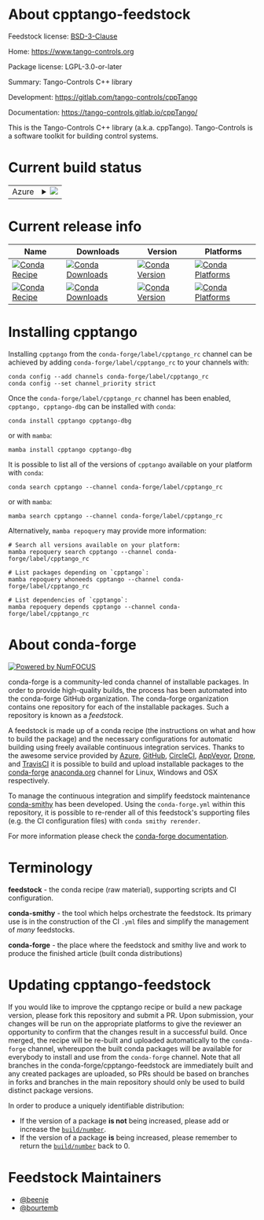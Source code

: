 About cpptango-feedstock
========================

Feedstock license: [BSD-3-Clause](https://github.com/conda-forge/cpptango-feedstock/blob/main/LICENSE.txt)

Home: https://www.tango-controls.org

Package license: LGPL-3.0-or-later

Summary: Tango-Controls C++ library

Development: https://gitlab.com/tango-controls/cppTango

Documentation: https://tango-controls.gitlab.io/cppTango/

This is the Tango-Controls C++ library (a.k.a. cppTango).
Tango-Controls is a software toolkit for building control systems.


Current build status
====================


<table>
    
  <tr>
    <td>Azure</td>
    <td>
      <details>
        <summary>
          <a href="https://dev.azure.com/conda-forge/feedstock-builds/_build/latest?definitionId=11614&branchName=main">
            <img src="https://dev.azure.com/conda-forge/feedstock-builds/_apis/build/status/cpptango-feedstock?branchName=main">
          </a>
        </summary>
        <table>
          <thead><tr><th>Variant</th><th>Status</th></tr></thead>
          <tbody><tr>
              <td>linux_64</td>
              <td>
                <a href="https://dev.azure.com/conda-forge/feedstock-builds/_build/latest?definitionId=11614&branchName=main">
                  <img src="https://dev.azure.com/conda-forge/feedstock-builds/_apis/build/status/cpptango-feedstock?branchName=main&jobName=linux&configuration=linux%20linux_64_" alt="variant">
                </a>
              </td>
            </tr><tr>
              <td>win_64</td>
              <td>
                <a href="https://dev.azure.com/conda-forge/feedstock-builds/_build/latest?definitionId=11614&branchName=main">
                  <img src="https://dev.azure.com/conda-forge/feedstock-builds/_apis/build/status/cpptango-feedstock?branchName=main&jobName=win&configuration=win%20win_64_" alt="variant">
                </a>
              </td>
            </tr>
          </tbody>
        </table>
      </details>
    </td>
  </tr>
</table>

Current release info
====================

| Name | Downloads | Version | Platforms |
| --- | --- | --- | --- |
| [![Conda Recipe](https://img.shields.io/badge/recipe-cpptango-green.svg)](https://anaconda.org/conda-forge/cpptango) | [![Conda Downloads](https://img.shields.io/conda/dn/conda-forge/cpptango.svg)](https://anaconda.org/conda-forge/cpptango) | [![Conda Version](https://img.shields.io/conda/vn/conda-forge/cpptango.svg)](https://anaconda.org/conda-forge/cpptango) | [![Conda Platforms](https://img.shields.io/conda/pn/conda-forge/cpptango.svg)](https://anaconda.org/conda-forge/cpptango) |
| [![Conda Recipe](https://img.shields.io/badge/recipe-cpptango--dbg-green.svg)](https://anaconda.org/conda-forge/cpptango-dbg) | [![Conda Downloads](https://img.shields.io/conda/dn/conda-forge/cpptango-dbg.svg)](https://anaconda.org/conda-forge/cpptango-dbg) | [![Conda Version](https://img.shields.io/conda/vn/conda-forge/cpptango-dbg.svg)](https://anaconda.org/conda-forge/cpptango-dbg) | [![Conda Platforms](https://img.shields.io/conda/pn/conda-forge/cpptango-dbg.svg)](https://anaconda.org/conda-forge/cpptango-dbg) |

Installing cpptango
===================

Installing `cpptango` from the `conda-forge/label/cpptango_rc` channel can be achieved by adding `conda-forge/label/cpptango_rc` to your channels with:

```
conda config --add channels conda-forge/label/cpptango_rc
conda config --set channel_priority strict
```

Once the `conda-forge/label/cpptango_rc` channel has been enabled, `cpptango, cpptango-dbg` can be installed with `conda`:

```
conda install cpptango cpptango-dbg
```

or with `mamba`:

```
mamba install cpptango cpptango-dbg
```

It is possible to list all of the versions of `cpptango` available on your platform with `conda`:

```
conda search cpptango --channel conda-forge/label/cpptango_rc
```

or with `mamba`:

```
mamba search cpptango --channel conda-forge/label/cpptango_rc
```

Alternatively, `mamba repoquery` may provide more information:

```
# Search all versions available on your platform:
mamba repoquery search cpptango --channel conda-forge/label/cpptango_rc

# List packages depending on `cpptango`:
mamba repoquery whoneeds cpptango --channel conda-forge/label/cpptango_rc

# List dependencies of `cpptango`:
mamba repoquery depends cpptango --channel conda-forge/label/cpptango_rc
```


About conda-forge
=================

[![Powered by
NumFOCUS](https://img.shields.io/badge/powered%20by-NumFOCUS-orange.svg?style=flat&colorA=E1523D&colorB=007D8A)](https://numfocus.org)

conda-forge is a community-led conda channel of installable packages.
In order to provide high-quality builds, the process has been automated into the
conda-forge GitHub organization. The conda-forge organization contains one repository
for each of the installable packages. Such a repository is known as a *feedstock*.

A feedstock is made up of a conda recipe (the instructions on what and how to build
the package) and the necessary configurations for automatic building using freely
available continuous integration services. Thanks to the awesome service provided by
[Azure](https://azure.microsoft.com/en-us/services/devops/), [GitHub](https://github.com/),
[CircleCI](https://circleci.com/), [AppVeyor](https://www.appveyor.com/),
[Drone](https://cloud.drone.io/welcome), and [TravisCI](https://travis-ci.com/)
it is possible to build and upload installable packages to the
[conda-forge](https://anaconda.org/conda-forge) [anaconda.org](https://anaconda.org/)
channel for Linux, Windows and OSX respectively.

To manage the continuous integration and simplify feedstock maintenance
[conda-smithy](https://github.com/conda-forge/conda-smithy) has been developed.
Using the ``conda-forge.yml`` within this repository, it is possible to re-render all of
this feedstock's supporting files (e.g. the CI configuration files) with ``conda smithy rerender``.

For more information please check the [conda-forge documentation](https://conda-forge.org/docs/).

Terminology
===========

**feedstock** - the conda recipe (raw material), supporting scripts and CI configuration.

**conda-smithy** - the tool which helps orchestrate the feedstock.
                   Its primary use is in the construction of the CI ``.yml`` files
                   and simplify the management of *many* feedstocks.

**conda-forge** - the place where the feedstock and smithy live and work to
                  produce the finished article (built conda distributions)


Updating cpptango-feedstock
===========================

If you would like to improve the cpptango recipe or build a new
package version, please fork this repository and submit a PR. Upon submission,
your changes will be run on the appropriate platforms to give the reviewer an
opportunity to confirm that the changes result in a successful build. Once
merged, the recipe will be re-built and uploaded automatically to the
`conda-forge` channel, whereupon the built conda packages will be available for
everybody to install and use from the `conda-forge` channel.
Note that all branches in the conda-forge/cpptango-feedstock are
immediately built and any created packages are uploaded, so PRs should be based
on branches in forks and branches in the main repository should only be used to
build distinct package versions.

In order to produce a uniquely identifiable distribution:
 * If the version of a package **is not** being increased, please add or increase
   the [``build/number``](https://docs.conda.io/projects/conda-build/en/latest/resources/define-metadata.html#build-number-and-string).
 * If the version of a package **is** being increased, please remember to return
   the [``build/number``](https://docs.conda.io/projects/conda-build/en/latest/resources/define-metadata.html#build-number-and-string)
   back to 0.

Feedstock Maintainers
=====================

* [@beenje](https://github.com/beenje/)
* [@bourtemb](https://github.com/bourtemb/)

